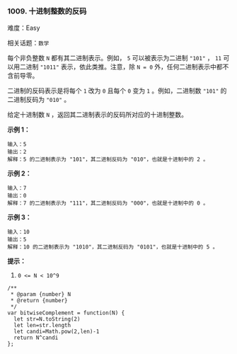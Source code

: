 ### 1009. 十进制整数的反码

难度：Easy

相关话题：`数学`

每个非负整数 `N` 都有其二进制表示。例如， `5` 可以被表示为二进制 `"101"` ， `11`  可以用二进制 `"1011"` 表示，依此类推。注意，除 `N = 0` 外，任何二进制表示中都不含前导零。



二进制的反码表示是将每个 `1` 改为 `0` 且每个 `0` 变为 `1` 。例如，二进制数 `"101"` 的二进制反码为 `"010"` 。



给定十进制数 `N` ，返回其二进制表示的反码所对应的十进制整数。












**示例 1：** 



```
输入：5
输出：2
解释：5 的二进制表示为 "101"，其二进制反码为 "010"，也就是十进制中的 2 。
```


**示例 2：** 



```
输入：7
输出：0
解释：7 的二进制表示为 "111"，其二进制反码为 "000"，也就是十进制中的 0 。
```


**示例 3：** 



```
输入：10
输出：5
解释：10 的二进制表示为 "1010"，其二进制反码为 "0101"，也就是十进制中的 5 。
```






**提示：** 




1.  `0 <= N < 10^9` 




```
/**
 * @param {number} N
 * @return {number}
 */
var bitwiseComplement = function(N) {
  let str=N.toString(2)
  let len=str.length
  let candi=Math.pow(2,len)-1
  return N^candi
};
```

